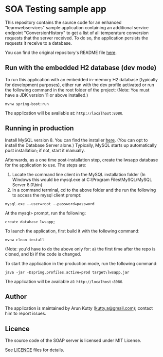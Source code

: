 # SOA Testing sample app

This repository contains the source code for an enhanced "learnwebservices" sample application containing an additional service endpoint "ConversionHistory" to get a list of all temperature conversion requests that the server received. To do so, the application persists the requests it receive to a database.

You can find the original repository's README file [here](./README-original-repo.md).

## Run with the embedded H2 database (dev mode)

To run this application with an embedded in-memory H2 database (typically for development purposes), either run with the dev profile activated or run the following command in the root folder of the project: 
(Note: You must have a JDK version 11 or above installed.)

```shell
mvnw spring-boot:run
```

The application will be available at: `http://localhost:8080`.

## Running in production

Install MySQL version 8. You can find the installer [here](https://dev.mysql.com/downloads/installer/).
(You can opt to install the Database Server alone.)
Typically, MySQL starts up automatically post installation; if not, start it manually.

Afterwards, as a one time post-installation step, create the lwsapp database for the application to use. The steps are:
1) Locate the command line client in the  MySQL installation folder (In Windows this would be mysql.exe at C:\Program Files\MySQL\MySQL Server 8.0\bin)
2) In a command terminal, cd to the above folder and the run the following to access the mysql client prompt: 

```shell
mysql.exe --user=root --password=password
```
At the mysql> prompt, run the following: 

```shell
create database lwsapp;
```

To launch the application, first build it with the following command: 

```shell
mvnw clean install
```

(Note: you'd have to do the above only for: a) the first time after the repo is cloned, and b) if the code is changed.

To start the application in the production mode, run the following command: 

```shell
java -jar -Dspring.profiles.active=prod target\lwsapp.jar
```

The application will be available at: `http://localhost:8080`.

## Author

The application is maintained by Arun Kutty (kutty.a@gmail.com); contact him to report issues.

## Licence

The source code of the SOAP server is licensed under MIT License.

See [LICENCE](LICENCE) files for details.
